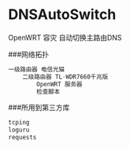 # DNSAutoSwitch
OpenWRT 容灾 自动切换主路由DNS

###网络拓扑
```python
一级路由器 电信光猫
    二级路由器 TL-WDR7660千兆版
        OpenWRT 服务器
        检查脚本
```

###所用到第三方库
```python
tcping
loguru
requests
```
